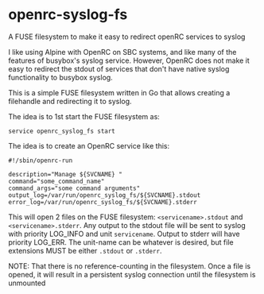 # openrc-syslog-fs
A FUSE filesystem to make it easy to redirect openRC services to syslog

I like using Alpine with OpenRC on SBC systems, and like many of the features
of busybox's syslog service.  However, OpenRC does not make it easy to redirect
the stdout of services that don't have native syslog functionality to busybox
syslog.

This is a simple FUSE filesystem written in Go that allows creating a filehandle
and redirecting it to syslog.

The idea is to 1st start the FUSE filesystem as:

    service openrc_syslog_fs start

The idea is to create an OpenRC service like this:

    #!/sbin/openrc-run
    
    description="Manage ${SVCNAME} "
    command="some_command_name"
    command_args="some command arguments"
    output_log=/var/run/openrc_syslog_fs/${SVCNAME}.stdout
    error_log=/var/run/openrc_syslog_fs/${SVCNAME}.stderr

This will open 2 files on the FUSE filesystem: `<servicename>.stdout` and
`<servicename>.stderr`.  Any output to the stdout file will be sent to syslog
with priority LOG\_INFO and unit `servicename`.  Output to stderr will have
priority LOG\_ERR.  The unit-name can be whatever is desired, but file
extensions MUST be either `.stdout` or `.stderr`.

NOTE: That there is no reference-counting in the filesystem.  Once a file is
opened, it will result in a persistent syslog connection until the filesystem
is unmounted
